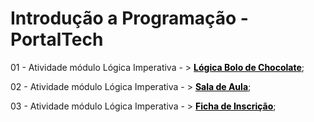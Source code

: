 # Introdução a Programação - PortalTech 


01 - Atividade módulo Lógica Imperativa - > <a style="color:black; font-weight:bold" href="./01logicaimperativaAtividade.html">Lógica Bolo de Chocolate</a>;<br>

02 - Atividade módulo Lógica Imperativa - > <a style="color:black; font-weight:bold" href="./02logicaimperativaAtividade.html">Sala de Aula</a>;<br>

03 - Atividade módulo Lógica Imperativa - > <a style="color:black; font-weight:bold" href="./03logicaimperativaAtividade.html">Ficha de Inscrição</a>;<br>
